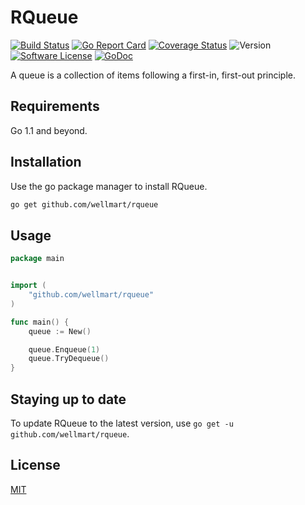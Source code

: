 # RQueue

[![Build Status](https://travis-ci.org/wellmart/rqueue.svg?branch=master)](https://travis-ci.org/wellmart/rqueue)
[![Go Report Card](https://goreportcard.com/badge/github.com/wellmart/rqueue)](https://goreportcard.com/report/github.com/wellmart/rqueue)
[![Coverage Status](https://coveralls.io/repos/github/wellmart/rqueue/badge.svg?branch=master)](https://coveralls.io/github/wellmart/rqueue?branch=master)
![Version](https://img.shields.io/badge/version-0.1.0-blue)
[![Software License](https://img.shields.io/badge/license-MIT-blue.svg?style=flat)](LICENSE)
[![GoDoc](https://godoc.org/github.com/wellmart/rqueue?status.svg)](https://godoc.org/github.com/wellmart/rqueue)

A queue is a collection of items following a first-in, first-out principle.

## Requirements

Go 1.1 and beyond.

## Installation

Use the go package manager to install RQueue.

```bash
go get github.com/wellmart/rqueue
```

## Usage

```go
package main


import (
	"github.com/wellmart/rqueue"
)

func main() {
	queue := New()

	queue.Enqueue(1)
	queue.TryDequeue()
}
```

## Staying up to date

To update RQueue to the latest version, use `go get -u github.com/wellmart/rqueue`.

## License

[MIT](https://choosealicense.com/licenses/mit/)
